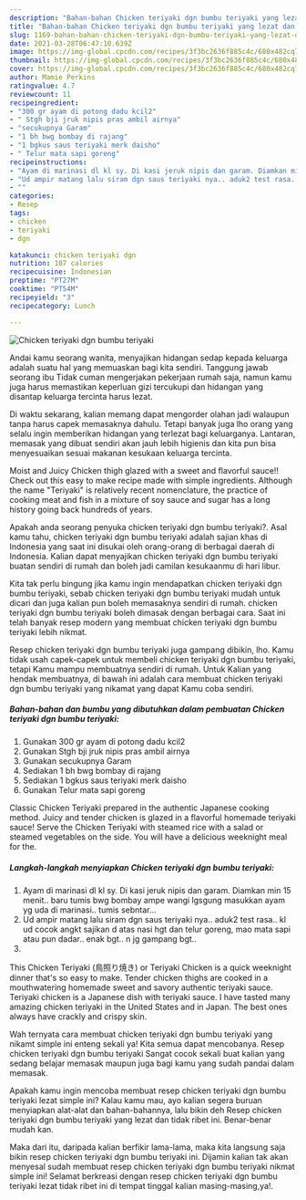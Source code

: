 ```yaml
---
description: "Bahan-bahan Chicken teriyaki dgn bumbu teriyaki yang lezat dan Mudah Dibuat"
title: "Bahan-bahan Chicken teriyaki dgn bumbu teriyaki yang lezat dan Mudah Dibuat"
slug: 1169-bahan-bahan-chicken-teriyaki-dgn-bumbu-teriyaki-yang-lezat-dan-mudah-dibuat
date: 2021-03-28T06:47:10.639Z
image: https://img-global.cpcdn.com/recipes/3f3bc2636f885c4c/680x482cq70/chicken-teriyaki-dgn-bumbu-teriyaki-foto-resep-utama.jpg
thumbnail: https://img-global.cpcdn.com/recipes/3f3bc2636f885c4c/680x482cq70/chicken-teriyaki-dgn-bumbu-teriyaki-foto-resep-utama.jpg
cover: https://img-global.cpcdn.com/recipes/3f3bc2636f885c4c/680x482cq70/chicken-teriyaki-dgn-bumbu-teriyaki-foto-resep-utama.jpg
author: Mamie Perkins
ratingvalue: 4.7
reviewcount: 11
recipeingredient:
- "300 gr ayam di potong dadu kcil2"
- " Stgh bji jruk nipis pras ambil airnya"
- "secukupnya Garam"
- "1 bh bwg bombay di rajang"
- "1 bgkus saus teriyaki merk daisho"
- " Telur mata sapi goreng"
recipeinstructions:
- "Ayam di marinasi dl kl sy. Di kasi jeruk nipis dan garam. Diamkan min 15 menit.. baru tumis bwg bombay ampe wangi lgsgung masukkan ayam yg uda di marinasi.. tumis sebntar..."
- "Ud ampir matang lalu siram dgn saus teriyaki nya.. aduk2 test rasa.. kl ud cocok angkt sajikan d atas nasi hgt dan telur goreng, mao mata sapi atau pun dadar.. enak bgt.. n jg gampang bgt.."
- ""
categories:
- Resep
tags:
- chicken
- teriyaki
- dgn

katakunci: chicken teriyaki dgn 
nutrition: 107 calories
recipecuisine: Indonesian
preptime: "PT27M"
cooktime: "PT54M"
recipeyield: "3"
recipecategory: Lunch

---
```



![Chicken teriyaki dgn bumbu teriyaki](https://img-global.cpcdn.com/recipes/3f3bc2636f885c4c/680x482cq70/chicken-teriyaki-dgn-bumbu-teriyaki-foto-resep-utama.jpg)

Andai kamu seorang wanita, menyajikan hidangan sedap kepada keluarga adalah suatu hal yang memuaskan bagi kita sendiri. Tanggung jawab seorang ibu Tidak cuman mengerjakan pekerjaan rumah saja, namun kamu juga harus memastikan keperluan gizi tercukupi dan hidangan yang disantap keluarga tercinta harus lezat.

Di waktu  sekarang, kalian memang dapat mengorder olahan jadi walaupun tanpa harus capek memasaknya dahulu. Tetapi banyak juga lho orang yang selalu ingin memberikan hidangan yang terlezat bagi keluarganya. Lantaran, memasak yang dibuat sendiri akan jauh lebih higienis dan kita pun bisa menyesuaikan sesuai makanan kesukaan keluarga tercinta. 

Moist and Juicy Chicken thigh glazed with a sweet and flavorful sauce!! Check out this easy to make recipe made with simple ingredients. Although the name &#34;Teriyaki&#34; is relatively recent nomenclature, the practice of cooking meat and fish in a mixture of soy sauce and sugar has a long history going back hundreds of years.

Apakah anda seorang penyuka chicken teriyaki dgn bumbu teriyaki?. Asal kamu tahu, chicken teriyaki dgn bumbu teriyaki adalah sajian khas di Indonesia yang saat ini disukai oleh orang-orang di berbagai daerah di Indonesia. Kalian dapat menyajikan chicken teriyaki dgn bumbu teriyaki buatan sendiri di rumah dan boleh jadi camilan kesukaanmu di hari libur.

Kita tak perlu bingung jika kamu ingin mendapatkan chicken teriyaki dgn bumbu teriyaki, sebab chicken teriyaki dgn bumbu teriyaki mudah untuk dicari dan juga kalian pun boleh memasaknya sendiri di rumah. chicken teriyaki dgn bumbu teriyaki boleh dimasak dengan berbagai cara. Saat ini telah banyak resep modern yang membuat chicken teriyaki dgn bumbu teriyaki lebih nikmat.

Resep chicken teriyaki dgn bumbu teriyaki juga gampang dibikin, lho. Kamu tidak usah capek-capek untuk membeli chicken teriyaki dgn bumbu teriyaki, tetapi Kamu mampu membuatnya sendiri di rumah. Untuk Kalian yang hendak membuatnya, di bawah ini adalah cara membuat chicken teriyaki dgn bumbu teriyaki yang nikamat yang dapat Kamu coba sendiri.

<!--inarticleads1-->

##### Bahan-bahan dan bumbu yang dibutuhkan dalam pembuatan Chicken teriyaki dgn bumbu teriyaki:

1. Gunakan 300 gr ayam di potong dadu kcil2
1. Gunakan  Stgh bji jruk nipis pras ambil airnya
1. Gunakan secukupnya Garam
1. Sediakan 1 bh bwg bombay di rajang
1. Sediakan 1 bgkus saus teriyaki merk daisho
1. Gunakan  Telur mata sapi goreng


Classic Chicken Teriyaki prepared in the authentic Japanese cooking method. Juicy and tender chicken is glazed in a flavorful homemade teriyaki sauce! Serve the Chicken Teriyaki with steamed rice with a salad or steamed vegetables on the side. You will have a delicious weeknight meal for the. 

<!--inarticleads2-->

##### Langkah-langkah menyiapkan Chicken teriyaki dgn bumbu teriyaki:

1. Ayam di marinasi dl kl sy. Di kasi jeruk nipis dan garam. Diamkan min 15 menit.. baru tumis bwg bombay ampe wangi lgsgung masukkan ayam yg uda di marinasi.. tumis sebntar...
1. Ud ampir matang lalu siram dgn saus teriyaki nya.. aduk2 test rasa.. kl ud cocok angkt sajikan d atas nasi hgt dan telur goreng, mao mata sapi atau pun dadar.. enak bgt.. n jg gampang bgt..
1. 


This Chicken Teriyaki (鳥照り焼き) or Teriyaki Chicken is a quick weeknight dinner that&#39;s so easy to make. Tender chicken thighs are cooked in a mouthwatering homemade sweet and savory authentic teriyaki sauce. Teriyaki chicken is a Japanese dish with teriyaki sauce. I have tasted many amazing chicken teriyaki in the United States and in Japan. The best ones always have crackly and crispy skin. 

Wah ternyata cara membuat chicken teriyaki dgn bumbu teriyaki yang nikamt simple ini enteng sekali ya! Kita semua dapat mencobanya. Resep chicken teriyaki dgn bumbu teriyaki Sangat cocok sekali buat kalian yang sedang belajar memasak maupun juga bagi kamu yang sudah pandai dalam memasak.

Apakah kamu ingin mencoba membuat resep chicken teriyaki dgn bumbu teriyaki lezat simple ini? Kalau kamu mau, ayo kalian segera buruan menyiapkan alat-alat dan bahan-bahannya, lalu bikin deh Resep chicken teriyaki dgn bumbu teriyaki yang lezat dan tidak ribet ini. Benar-benar mudah kan. 

Maka dari itu, daripada kalian berfikir lama-lama, maka kita langsung saja bikin resep chicken teriyaki dgn bumbu teriyaki ini. Dijamin kalian tak akan menyesal sudah membuat resep chicken teriyaki dgn bumbu teriyaki nikmat simple ini! Selamat berkreasi dengan resep chicken teriyaki dgn bumbu teriyaki lezat tidak ribet ini di tempat tinggal kalian masing-masing,ya!.

